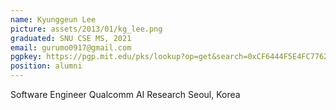 ```yaml
---
name: Kyunggeun Lee
picture: assets/2013/01/kg_lee.png
graduated: SNU CSE MS, 2021
email: gurumo0917@gmail.com
pgpkey: https://pgp.mit.edu/pks/lookup?op=get&search=0xCF6444F5E4FC7762
position: alumni
---
```

Software Engineer
Qualcomm AI Research
Seoul, Korea
